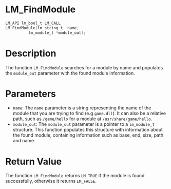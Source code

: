 # LM_FindModule

```c
LM_API lm_bool_t LM_CALL
LM_FindModule(lm_string_t  name,
	      lm_module_t *module_out);
```

# Description
The function `LM_FindModule` searches for a module by name and populates the `module_out` parameter with
the found module information.

# Parameters
 - `name`: The `name` parameter is a string representing the name of the module that you are trying
to find (e.g `game.dll`). It can also be a relative path, such as `/game/hello` for a module at `/usr/share/game/hello`.
 - `module_out`: The `module_out` parameter is a pointer to a `lm_module_t` structure. This function
populates this structure with information about the found module, containing information such as base,
end, size, path and name.

# Return Value
The function `LM_FindModule` returns `LM_TRUE` if the module is found successfully,
otherwise it returns `LM_FALSE`.
